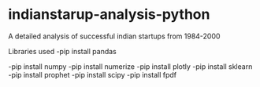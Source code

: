 # indianstarup-analysis-python
A detailed analysis of successful indian startups from 1984-2000

Libraries used
-pip install pandas

-pip install numpy
-pip install numerize
-pip install plotly
-pip install sklearn
-pip install prophet
-pip install scipy
-pip install fpdf
